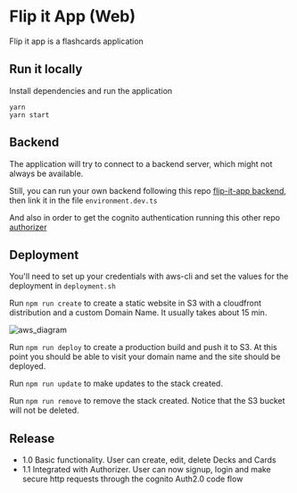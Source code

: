 # Flip it App (Web)

Flip it app is a flashcards application

## Run it locally

Install dependencies and run the application

```
yarn
yarn start
```

## Backend

The application will try to connect to a backend server, which might not always be available.

Still, you can run your own backend following this repo [flip-it-app backend](https://github.com/mauri1789/flip-it-app), then link it in the file `environment.dev.ts`

And also in order to get the cognito authentication running this other repo [authorizer](https://github.com/mauri1789/authorizer)

## Deployment

You'll need to set up your credentials with aws-cli and set the values for the deployment in `deployment.sh`

Run `npm run create` to create a static website in S3 with a cloudfront distribution and a custom Domain Name.
It usually takes about 15 min.

![aws_diagram](https://user-images.githubusercontent.com/16513413/69202529-59af4200-0b18-11ea-85ca-ead59d3cc603.png)

Run `npm run deploy` to create a production build and push it to S3.
At this point you should be able to visit your domain name and the site should be deployed.

Run `npm run update` to make updates to the stack created.

Run `npm run remove` to remove the stack created. Notice that the S3 bucket will not be deleted.

## Release

- 1.0 Basic functionality. User can create, edit, delete Decks and Cards
- 1.1 Integrated with Authorizer. User can now signup, login and make secure http requests through the cognito Auth2.0 code flow
